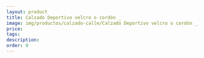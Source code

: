 ```yaml
---
layout: product
title: Calzado Deportivo velcro o cordón _
image: img/productos/calzado-calle/Calzado Deportivo velcro o cordón _.jpeg
price: 
tags: 
description: 
order: 0
---
```

